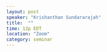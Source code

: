 ```yaml
---
layout: post
speaker: "Krishanthan Sundararajah"
title:  ""
time: 12p EDT
location: "Zoom"
category: seminar
---
```

